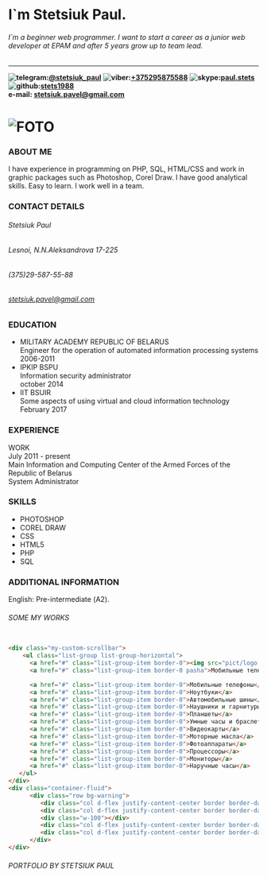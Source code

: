 # I`m Stetsiuk Paul.
###### I`m a beginner web programmer. I want to start a career as a junior web developer at EPAM and after 5 years grow up to team lead.
***
**![telegram: ](telegram2.png)[@stetsiuk_paul](https://teleg.run/stetsiuk_paul)** 
**![viber: ](viber2.png)[+375295875588](viber://pa?chatURI=+375295875588)**
**![skype: ](skype2.png)[paul.stets](skype:paul.stets)**
**![github: ](git2.png)[stets1988](https://github.com/stets1988)**   
**e-mail: [stetsiuk.pavel@gmail.com](stetsiuk.pavel@gmail.com)**   

# ![FOTO](logo2.png) 

### ABOUT ME
I have experience in programming on PHP, SQL, HTML/CSS and work in graphic packages such as Photoshop, Corel Draw. I have good analytical skills. Easy to learn. I work well in a team.

### CONTACT DETAILS 
###### Stetsiuk Paul
###### Lesnoi, N.N.Aleksandrova 17-225
###### (375)29-587-55-88
###### stetsiuk.pavel@gmail.com

### EDUCATION 
- MILITARY ACADEMY REPUBLIC OF BELARUS  
Engineer for the operation of automated information processing systems  
2006-2011
- IPKIP BSPU  
Information security administrator  
october 2014
- IIT BSUIR   
Some aspects of using virtual and cloud information technology  
February 2017 

### EXPERIENCE 
WORK  
July 2011 - present   
Main Information and Computing Center of the Armed Forces of the Republic of Belarus    
System Administrator

### SKILLS 
- PHOTOSHOP
- COREL DRAW
- CSS
- HTML5
- PHP
- SQL

### ADDITIONAL INFORMATION
English: Pre-intermediate (А2).
###### SOME MY WORKS
```html

<div class="my-custom-scrollbar">
    <ul class="list-group list-group-horizontal">
      <a href="#" class="list-group-item border-0"><img src="pict/logo.v3.png" alt="" width="50px" height="20px"></a>
      <a href="#" class="list-group-item border-0 pasha">Мобильные телефоны</a>

      <a href="#" class="list-group-item border-0">Мобильные телефоны</a>
      <a href="#" class="list-group-item border-0">Ноутбуки</a>
      <a href="#" class="list-group-item border-0">Автомобильные шины</a>
      <a href="#" class="list-group-item border-0">Наушники и гарнитуры</a>
      <a href="#" class="list-group-item border-0">Планшеты</a>
      <a href="#" class="list-group-item border-0">Умные часы и браслеты</a>
      <a href="#" class="list-group-item border-0">Видеокарты</a>
      <a href="#" class="list-group-item border-0">Моторные масла</a>
      <a href="#" class="list-group-item border-0">Фотоаппараты</a>
      <a href="#" class="list-group-item border-0">Процессоры</a>
      <a href="#" class="list-group-item border-0">Мониторы</a>
      <a href="#" class="list-group-item border-0">Наручные часы</a>
   </ul>
</div>
<div class="container-fluid">
      <div class="row bg-warning">
         <div class="col d-flex justify-content-center border border-dark ">111111111111</div>
         <div class="col d-flex justify-content-center border border-dark ">222222222222</div>
         <div class="w-100"></div>
         <div class="col d-flex justify-content-center border border-dark ">333333333333</div>
         <div class="col d-flex justify-content-center border border-dark ">444444444444</div>
      </div>
</div>
```
###### PORTFOLIO BY STETSIUK PAUL
